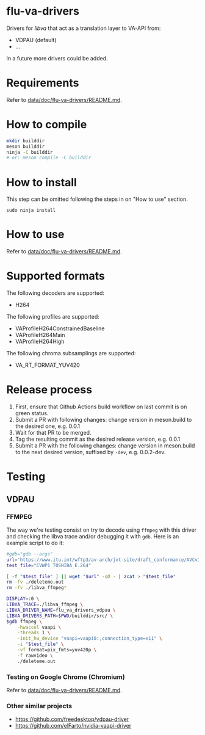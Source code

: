 # flu-va-drivers

Drivers for _libva_ that act as a translation layer to VA-API from:

 - VDPAU (default)
 - ...

In a future more drivers could be added.

# Requirements

Refer to [data/doc/flu-va-drivers/README.md](data/doc/flu-va-drivers/README.md).

# How to compile

```sh
mkdir builddir
meson builddir
ninja -C builddir
# or: meson compile -C builddir
```

# How to install

This step can be omitted following the steps in on "How to use" section.
```
sudo ninja install
```

# How to use 

Refer to [data/doc/flu-va-drivers/README.md](data/doc/flu-va-drivers/README.md).

# Supported formats

The following decoders are supported:
- H264

The following profiles are supported:
- VAProfileH264ConstrainedBaseline
- VAProfileH264Main
- VAProfileH264High

The following chroma subsamplings are supported:
- VA_RT_FORMAT_YUV420

# Release process

1. First, ensure that Github Actions build workflow on last commit is on green status.
2. Submit a PR with following changes: change version in meson.build to the desired one, e.g. 0.0.1
3. Wait for that PR to be merged.
4. Tag the resulting commit as the desired release version, e.g. 0.0.1
5. Submit a PR with the following changes: change version in meson.build to the next desired version, suffixed by `-dev`, e.g. 0.0.2-dev.

# Testing

## VDPAU

### FFMPEG
The way we're testing consist on try to decode using `ffmpeg` with this
driver and checking the libva trace and/or debugging it with `gdb`. Here is an
example script to do it:

```sh
#gdb="gdb --args"
url='https://www.itu.int/wftp3/av-arch/jvt-site/draft_conformance/AVCv1/CVWP1_TOSHIBA_E.zip'
test_file="CVWP1_TOSHIBA_E.264"

[ -f "$test_file" ] || wget "$url" -qO - | zcat > "$test_file"
rm -fv ./deleteme.out
rm -fv ./libva_ffmpeg*

DISPLAY=:0 \
LIBVA_TRACE=./libva_ffmpeg \
LIBVA_DRIVER_NAME=flu_va_drivers_vdpau \
LIBVA_DRIVERS_PATH=$PWD/builddir/src/ \
$gdb ffmpeg \
	-hwaccel vaapi \
	-threads 1 \
	-init_hw_device "vaapi=vaapi0:,connection_type=x11" \
	-i "$test_file" \
	-vf format=pix_fmts=yuv420p \
	-f rawvideo \
	./deleteme.out
```

### Testing on Google Chrome (Chromium)

Refer to [data/doc/flu-va-drivers/README.md](data/doc/flu-va-drivers/README.md).

### Other similar projects

- https://github.com/freedesktop/vdpau-driver
- https://github.com/elFarto/nvidia-vaapi-driver

